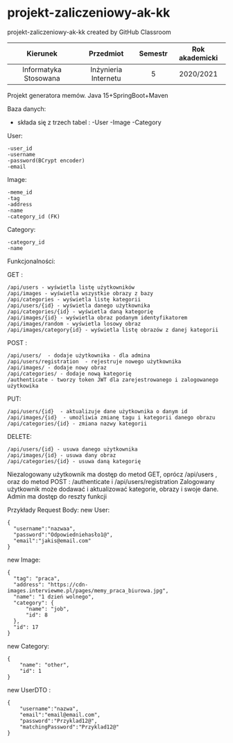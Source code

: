 # projekt-zaliczeniowy-ak-kk
projekt-zaliczeniowy-ak-kk created by GitHub Classroom

| Kierunek              | Przedmiot           | Semestr | Rok akademicki |
| :-------------------: | :-----------------: | :-----: | :------------: |
| Informatyka Stosowana | Inżynieria Internetu| 5       | 2020/2021      |

Projekt generatora memów.
Java 15+SpringBoot+Maven

Baza danych:
- składa się z trzech tabel :
  -User
  -Image
  -Category

User:

    -user_id
    -username
    -password(BCrypt encoder)
    -email

Image:

    -meme_id
    -tag
    -address
    -name
    -category_id (FK)
  
Category:

    -category_id
    -name
 
Funkcjonalności:

GET :

    /api/users - wyświetla listę użytkowników 
    /api/images - wyświetla wszystkie obrazy z bazy
    /api/categories - wyświetla listę kategorii
    /api/users/{id} - wyświetla danego użytkownika
    /api/categories/{id} - wyświetla daną kategorię
    /api/images/{id} - wyświetla obraz podanym identyfikatorem
    /api/images/random - wyświetla losowy obraz
    /api/images/category{id} - wyświetla listę obrazów z danej kategorii
    
POST :

    /api/users/  - dodaje użytkownika - dla admina
    /api/users/registration  - rejestruje nowego użytkownika
    /api/images/ - dodaje nowy obraz
    /api/categories/ - dodaje nową kategorię
    /authenticate - tworzy token JWT dla zarejestrowanego i zalogowanego użytkowika
    
PUT:

    /api/users/{id}  - aktualizuje dane użytkownika o danym id
    /api/images/{id}  - umożliwia zmianę tagu i kategorii danego obrazu
    /api/categories/{id} - zmiana nazwy kategorii
    
DELETE:

    /api/users/{id} - usuwa danego użytkownika
    /api/images/{id} - usuwa dany obraz
    /api/categories/{id} - usuwa daną kategorię
    
Niezalogowany użytkownik ma dostęp do metod GET, oprócz /api/users , oraz do metod POST : /authenticate  i /api/users/registration
Zalogowany użytkownik może dodawać i aktualizować kategorie, obrazy i swoje dane.
Admin ma dostęp do reszty funkcji

Przykłady Request Body:
new User:

    {
      "username":"nazwaa",
      "password":"Odpowiedniehasło1@",
      "email":"jakis@email.com"
    }
    
new Image:
    
    {
      "tag": "praca",
      "address": "https://cdn-images.interviewme.pl/pages/memy_praca_biurowa.jpg",
      "name": "1 dzień wolnego",
      "category": {
          "name": "job",
          "id": 8
      },
      "id": 17
    }

new Category:

    {
        "name": "other",
        "id": 1
    }
    
new UserDTO :
    
    {
        "username":"nazwa",
        "email":"email@email.com",
        "password":"Przyklad12@",
        "matchingPassword":"Przyklad12@"
    }
    



